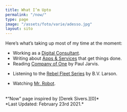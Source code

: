 ```yaml
---
title: What I’m Upto
permalink: "/now/"
type: page
image: "/assets/foto/varie/adesso.jpg"
layout: sito
---
```


Here’s what’s taking up most of my time at the moment:

- Working as a [Digital Consultant][1].
- Writing about [Apps & Services][2] that get things done.
- Reading [Company of One][3] by Paul Jarvis.
<!-- - Learning the [Nuxt.js][4] Vue Framework. -->
- Listening to the [Rebel Fleet Series][5] by B.V. Larson.
<!-- - Reading [Bachelor Pad Economics][6] by Aaron Clarey. -->
- Watching [Mr. Robot][7].

<br>
*“Now” page inspired by [Derek Sivers.][0]*
<br>
*Last Updated: February 23rd 2021.*

[0]: https://sivers.org/nowff
[1]: /studio/
[2]: /articles/
[3]: https://ofone.co
<!-- [4]: https://nuxtjs.org/ -->
[5]: https://www.goodreads.com/series/193930-rebel-fleet
<!-- [6]: https://www.goodreads.com/book/show/20442872-bachelor-pad-economics -->
[7]: https://www.usanetwork.com/mr-robot